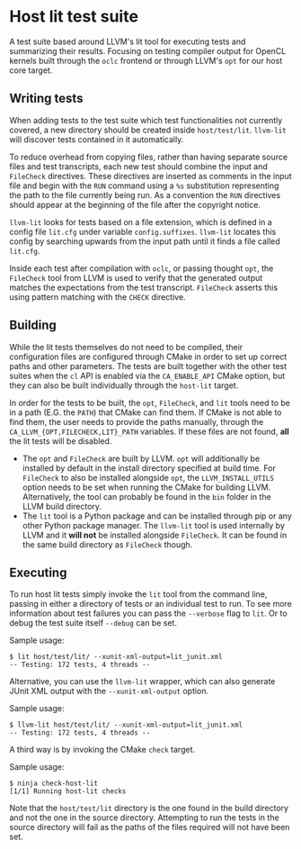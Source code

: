 # Host lit test suite

A test suite based around LLVM's lit tool for executing tests and summarizing
their results. Focusing on testing compiler output for OpenCL kernels built
through the `oclc` frontend or through LLVM's `opt` for our host core target.

## Writing tests

When adding tests to the test suite which test functionalities not currently
covered, a new directory should be created inside `host/test/lit`. `llvm-lit`
will discover tests contained in it automatically.

To reduce overhead from copying files, rather than having separate source files
and test transcripts, each new test should combine the input and `FileCheck`
directives. These directives are inserted as comments in the input file and
begin with the `RUN` command using a `%s` substitution representing the path to
the file currently being run. As a convention the `RUN` directives should appear
at the beginning of the file after the copyright notice.

`llvm-lit` looks for tests based on a file extension, which is defined in a
config file `lit.cfg` under variable `config.suffixes`. `llvm-lit` locates this
config by searching upwards from the input path until it finds a file called
`lit.cfg`.

Inside each test after compilation with `oclc`, or passing thought `opt`, the
`FileCheck` tool from LLVM is used to verify that the generated output matches
the expectations from the test transcript. `FileCheck` asserts this using
pattern matching with the `CHECK` directive.

## Building

While the lit tests themselves do not need to be compiled, their configuration
files are configured through CMake in order to set up correct paths and other
parameters. The tests are built together with the other test suites when the
`cl` API is enabled via the `CA_ENABLE_API` CMake option, but they
can also be built individually through the `host-lit` target.

In order for the tests to be built, the `opt`, `FileCheck`, and `lit` tools need
to be in a path (E.G. the `PATH`) that CMake can find them. If CMake is not able
to find them, the user needs to provide the paths manually, through the
`CA_LLVM_{OPT,FILECHECK,LIT}_PATH` variables. If these files are not found,
**all** the lit tests will be disabled.

* The `opt` and `FileCheck` are built by LLVM. `opt` will additionally be
  installed by default in the install directory specified at build time. For
  `FileCheck` to also be installed alongside `opt`, the `LLVM_INSTALL_UTILS`
  option needs to be set when running the CMake for building LLVM.
  Alternatively, the tool can probably be found in the `bin` folder in the LLVM
  build directory.
* The `lit` tool is a Python package and can be installed through pip or any
  other Python package manager. The `llvm-lit` tool is used internally by LLVM
  and it **will not** be installed alongside `FileCheck`. It can be found in the
  same build directory as `FileCheck` though.

## Executing

To run host lit tests simply invoke the `lit` tool from the command line,
passing in either a directory of tests or an individual test to run. To see more
information about test failures you can pass the `--verbose` flag to `lit`. Or
to debug the test suite itself `--debug` can be set.

Sample usage:

```console
$ lit host/test/lit/ --xunit-xml-output=lit_junit.xml
-- Testing: 172 tests, 4 threads --
```

Alternative, you can use the `llvm-lit` wrapper, which can also generate JUnit
XML output with the `--xunit-xml-output` option.

Sample usage:

```console
$ llvm-lit host/test/lit/ --xunit-xml-output=lit_junit.xml
-- Testing: 172 tests, 4 threads --
```

A third way is by invoking the CMake `check` target.

Sample usage:

```console
$ ninja check-host-lit
[1/1] Running host-lit checks
```

Note that the `host/test/lit` directory is the one found in the build directory
and not the one in the source directory. Attempting to run the tests in the
source directory will fail as the paths of the files required will not have been
set.
